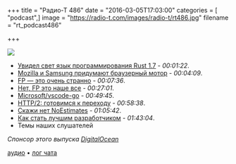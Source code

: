 +++
title = "Радио-Т 486"
date = "2016-03-05T17:03:00"
categories = [ "podcast",]
image = "https://radio-t.com/images/radio-t/rt486.jpg"
filename = "rt_podcast486"

+++

![](https://radio-t.com/images/radio-t/rt486.jpg)

- [Увидел свет язык программирования Rust 1.7](http://www.opennet.ru/opennews/art.shtml?num=43985) - *00:01:22*.
- [Mozilla и Samsung придумают браузерный мотор](https://www.opennet.ru/opennews/art.shtml?num=36576) - *00:04:09*.
- [FP — это очень странно](http://probablydance.com/2016/02/27/functional-programming-is-not-popular-because-it-is-weird/) - *00:07:36*.
- [Нет, FP это наше все](https://medium.com/@cameronp/functional-programming-is-not-weird-you-just-need-some-new-patterns-7a9bf9dc2f77) - *00:27:01*.
- [Microsoft/vscode-go](https://github.com/Microsoft/vscode-go) - *00:49:45*.
- [HTTP/2: готовимся к переходу](https://habrahabr.ru/company/selectel/blog/278167/) - *00:58:38*.
- [Скажи нет NoEstimates](https://www.madetech.com/blog/4-reasons-not-to-adopt-number-noestimates-in-software-delivery) - *01:05:42*.
- [Как стать лучшим разработчиком](https://dzone.com/articles/8-ways-to-become-a-better-coder) - *01:43:04*.
- Темы наших слушателей

_Спонсор этого выпуска [DigitalOcean](https://do.co/radiot)_

[аудио](https://cdn.radio-t.com/rt_podcast486.mp3) • [лог чата](http://chat.radio-t.com/logs/radio-t-486.html)
<audio src="https://cdn.radio-t.com/rt_podcast486.mp3" preload="none"></audio>

